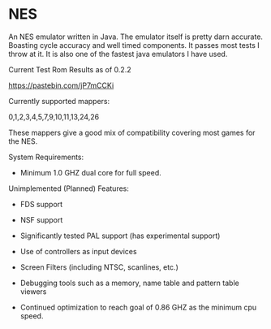 # NES
An NES emulator written in Java. The emulator itself is pretty darn accurate. Boasting cycle accuracy and well timed components. It passes most tests I throw at it. It is also one of the fastest java emulators I have used.

Current Test Rom Results as of 0.2.2

https://pastebin.com/jP7mCCKi



Currently supported mappers:

0,1,2,3,4,5,7,9,10,11,13,24,26

These mappers give a good mix of compatibility covering most games for the NES.


System Requirements:

- Minimum 1.0 GHZ dual core for full speed.


Unimplemented (Planned) Features: 

- FDS support

- NSF support

- Significantly tested PAL support (has experimental support)

- Use of controllers as input devices

- Screen Filters (including NTSC, scanlines, etc.)

- Debugging tools such as a memory, name table and pattern table viewers

- Continued optimization to reach goal of 0.86 GHZ as the minimum cpu speed.